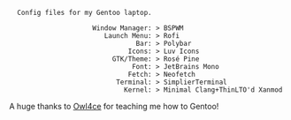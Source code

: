    

      Config files for my Gentoo laptop. 
      
                         Window Manager: > BSPWM
                            Launch Menu: > Rofi 
                                    Bar: > Polybar
                                  Icons: > Luv Icons
                              GTK/Theme: > Rosé Pine
                                   Font: > JetBrains Mono
                                  Fetch: > Neofetch
                               Terminal: > SimplierTerminal
                                 Kernel: > Minimal Clang+ThinLTO'd Xanmod

A huge thanks to [Owl4ce](https://github.com/owl4ce) for teaching me how to Gentoo!
